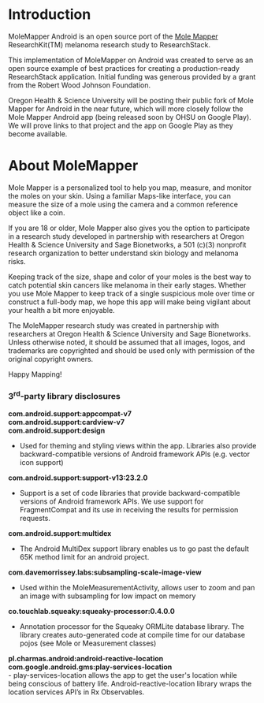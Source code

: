 # Introduction

MoleMapper Android is an open source port of the [Mole Mapper](https://github.com/Sage-Bionetworks/MoleMapper) ResearchKit(TM) melanoma research study to ResearchStack.

This implementation of MoleMapper on Android was created to serve as an open source example of best practices for creating a production-ready ResearchStack application. Initial funding was generous provided by a grant from the Robert Wood Johnson Foundation.

Oregon Health & Science University will be posting their public fork of Mole Mapper for Android in the near future, which will more closely follow the Mole Mapper Android app (being released soon by OHSU on Google Play). We will prove links to that project and the app on Google Play as they become available.

# About MoleMapper

Mole Mapper is a personalized tool to help you map, measure, and monitor the moles on your skin. Using a familiar Maps-like interface, you can measure the size of a mole using the camera and a common reference object like a coin.

If you are 18 or older, Mole Mapper also gives you the option to participate in a research study developed in partnership with researchers at Oregon Health & Science University and Sage Bionetworks, a 501 (c)(3) nonprofit research organization to better understand skin biology and melanoma risks.

Keeping track of the size, shape and color of your moles is the best way to catch potential skin cancers like melanoma in their early stages. Whether you use Mole Mapper to keep track of a single suspicious mole over time or construct a full-body map, we hope this app will make being vigilant about your health a bit more enjoyable.

The MoleMapper research study was created in partnership with researchers at Oregon Health & Science University and Sage Bionetworks. Unless otherwise noted, it should be assumed that all images, logos, and trademarks are copyrighted and should be used only with permission of the original copyright owners.

Happy Mapping!

### 3<sup>rd</sup>-party library disclosures

<b>
com.android.support:appcompat-v7<br />
com.android.support:cardview-v7<br />
com.android.support:design
</b>

- Used for theming and styling views within the app. Libraries also  provide backward-compatible versions of Android framework APIs (e.g. vector icon support)

<b>com.android.support:support-v13:23.2.0</b>

- Support is a set of code libraries that provide backward-compatible versions of Android framework APIs. We use support for FragmentCompat and its use in receiving the results for permission requests.

<b>com.android.support:multidex</b>

- The Android MultiDex support library enables us to go past the default 65K method limit for an android project.

<b>com.davemorrissey.labs:subsampling-scale-image-view</b>

- Used within the MoleMeasurementActivity, allows user to zoom and pan an image with subsampling for low impact on memory

<b>co.touchlab.squeaky:squeaky-processor:0.4.0.0</b>

-  Annotation processor for the Squeaky ORMLite database library. The library creates auto-generated code at compile time for our database pojos (see Mole or Measurement classes)

<b>
pl.charmas.android:android-reactive-location<br />
com.google.android.gms:play-services-location<br />
</b>
- play-services-location allows the app to get the user's location while being conscious of battery life. Android-reactive-location library wraps the location services API’s in Rx Observables.
